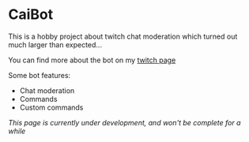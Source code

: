 # CaiBot

This is a hobby project about twitch chat moderation which turned out much larger than expected...

You can find more about the bot on my [twitch page](https://www.twitch.tv/caisesiume/about)

Some bot features:
* Chat moderation
* Commands
* Custom commands

*This page is currently under development, and won't be complete for a while*
